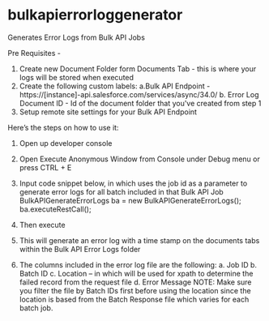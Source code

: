 # bulkapierrorloggenerator
Generates Error Logs from Bulk API Jobs

Pre Requisites -
1. Create new Document Folder form Documents Tab - this is where your logs will be stored when executed
2. Create the following custom labels: 
    a.Bulk API Endpoint - 	https://[instance]-api.salesforce.com/services/async/34.0/
    b. Error Log Document ID - Id of the document folder that you've created from step  1
3. Setup remote site settings for your Bulk API Endpoint


Here’s the steps on how to use it: 
1.	Open up developer console 
2.	Open Execute Anonymous Window from Console under Debug menu or press CTRL + E
3.	Input code snippet below, in which uses the job id as a parameter to generate error logs for all batch included in that Bulk API Job
BulkAPIGenerateErrorLogs ba = new BulkAPIGenerateErrorLogs();
ba.executeRestCall(<Job Id>);
4.	Then execute
5.	This will generate an error log with a time stamp on the documents tabs within the Bulk API Error Logs folder
 
6.	The columns included in the error log file are the following: 
a.	Job ID
b.	Batch ID
c.	Location – in which will be used for xpath to determine the failed record from the request file
d.	Error Message
NOTE: Make sure you filter the file by Batch IDs first before using the location since the location is based from the Batch Response file which varies for each batch job. 



